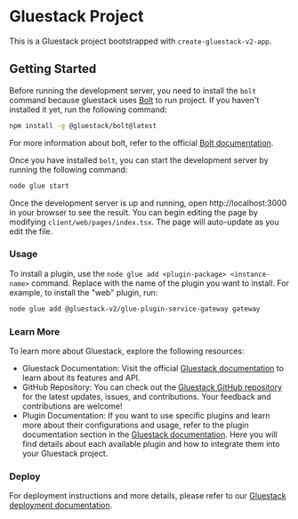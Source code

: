 # Gluestack Project

This is a Gluestack project bootstrapped with `create-gluestack-v2-app`.

## Getting Started

Before running the development server, you need to install the `bolt` command because gluestack uses [Bolt](https://bolt.gluestack.io) to run project. If you haven't installed it yet, run the following command:


```bash
npm install -g @gluestack/bolt@latest 
```

For more information about bolt, refer to the official [Bolt documentation](https://bolt.gluestack.io/docs).

Once you have installed `bolt`, you can start the development server by running the following command:


```bash
node glue start
```

Once the development server is up and running, open http://localhost:3000 in your browser to see the result.
You can begin editing the page by modifying `client/web/pages/index.tsx`. The page will auto-update as you edit the file.


### Usage

To install a plugin, use the `node glue add <plugin-package> <instance-name>` command. Replace <plugin-package> with the name of the plugin you want to install.
For example, to install the "web" plugin, run:

```bash
node glue add @gluestack-v2/glue-plugin-service-gateway gateway
```

### Learn More
To learn more about Gluestack, explore the following resources:

- Gluestack Documentation: Visit the official [Gluestack documentation](https://gluestack.io/docs) to learn about its features and API.
- GitHub Repository: You can check out the [Gluestack GitHub repository](https://github.com/gluestack-v2/framework-cli) for the latest updates, issues, and contributions. Your feedback and contributions are welcome!
- Plugin Documentation: If you want to use specific plugins and learn more about their configurations and usage, refer to the plugin documentation section in the [Gluestack documentation](https://gluestack.io/docs). Here you will find details about each available plugin and how to integrate them into your Gluestack project.

### Deploy
For deployment instructions and more details, please refer to our [Gluestack deployment documentation](https://gluestack.io).

